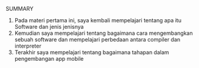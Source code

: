 SUMMARY

1. Pada materi pertama ini, saya kembali mempelajari tentang apa itu Software dan jenis jenisnya
2. Kemudian saya mempelajari tentang bagaimana cara mengembangkan sebuah software dan mempelajari perbedaan antara compiler dan interpreter
3. Terakhir saya mempelajari tentang bagaimana tahapan dalam pengembangan app mobile
